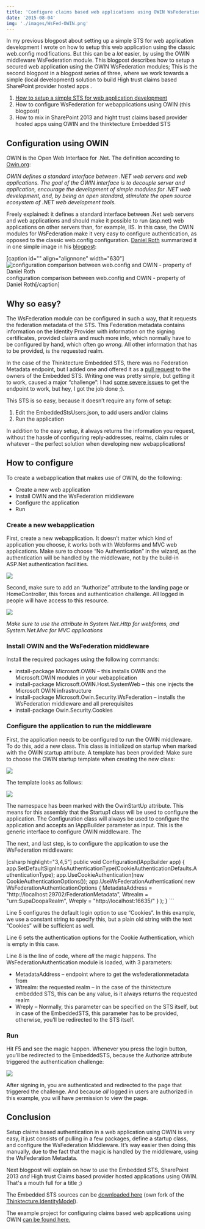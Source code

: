 ```yaml
---
title: 'Configure claims based web applications using OWIN WsFederation middleware'
date: '2015-08-04'
img: './images/WsFed-OWIN.png'
---
```


In my previous blogpost about setting up a simple STS for web application development I wrote on how to setup this web application using the classic web.config modifications. But this can be a _lot_ easier, by using the OWIN middleware WsFederation module. This blogpost describes how to setup a secured web application using the OWIN WsFederation modules; This is the second blogpost in a blogpost series of three, where we work towards a simple (local development) solution to build High trust claims based SharePoint provider hosted apps .

1. [How to setup a simple STS for web application development](http://blog.baslijten.com/how-to-setup-a-simple-sts-for-web-application-development)
2. How to configure WsFederation for webapplications using OWIN (this blogpost)
3. How to mix in SharePoint 2013 and hight trust claims based provider hosted apps using OWIN and the thinktecture Embedded STS

## Configuration using OWIN

OWIN is the Open Web Interface for .Net. The definition according to [Owin.org](http://owin.org/):

_OWIN defines a standard interface between .NET web servers and web applications. The goal of the OWIN interface is to decouple server and application, encourage the development of simple modules for .NET web development, and, by being an open standard, stimulate the open source ecosystem of .NET web development tools._

Freely explained: it defines a standard interface between .Net web servers and web applications and should make it possible to run (asp.net) web applications on other servers than, for example, IIS. In this case, the OWIN modules for WsFederation make it very easy to configure authentication, as opposed to the classic web.config configuration. [Daniel Roth](https://social.msdn.microsoft.com/profile/daniel%20roth/) summarized it in one simple image in his [blogpost](http://blogs.msdn.com/b/webdev/archive/2014/02/21/using-claims-in-your-web-app-is-easier-with-the-new-owin-security-components.aspx):

\[caption id="" align="alignnone" width="630"\]![configuration comparison between web.config and OWIN - property of Daniel Roth](https://blogs.msdn.com/cfs-file.ashx/__key/communityserver-blogs-components-weblogfiles/00-00-00-63-56-metablogapi/7002.image_5F00_thumb_5F00_7D44EED8.png) configuration comparison between web.config and OWIN - property of Daniel Roth\[/caption\]

## Why so easy?

The WsFederation module can be configured in such a way, that it requests the federation metadata of the STS. This Federation metadata contains information on the Identity Provider with information on the signing certificates, provided claims and much more info, which normally have to be configured by hand, which often go _wrong._ All other information that has to be provided, is the requested realm.

In the case of the Thinktecture Embedded STS, there was no Federation Metadata endpoint, but I added one and offered it as a [pull request](https://github.com/IdentityModel/Thinktecture.IdentityModel/pull/134) to the owners of the Embedded STS. Writing one was pretty simple, but getting it to work, caused a major “challenge”: I had [some severe issues](http://blog.baslijten.com/claims-based-authentication-the-signature-verification-failed/) to get the endpoint to work, but hey, I got the job done ;).

This STS is so easy, because it doesn’t require any form of setup:

1. Edit the EmbeddedStsUsers.json, to add users and/or claims
2. Run the application

In addition to the easy setup, it always returns the information you request, without the hassle of configuring reply-addresses, realms, claim rules or whatever – the perfect solution when developing new webapplications!

## How to configure

To create a webapplication that makes use of OWIN, do the following:

- Create a new web application
- Install OWIN and the WsFederation middleware
- Configure the application
- Run

### Create a new webapplication

First, create a new webapplication. It doesn’t matter which kind of application you choose, it works both with Webforms and MVC web applications. Make sure to choose “No Authentication” in the wizard, as the authentication will be handled by the middleware, not by the build-in ASP.Net authentication facilities.

![](images/img_55c10f0913cc8.png)

Second, make sure to add an “Authorize” attribute to the landing page or HomeController, this forces and authentication challenge. All logged in people will have access to this resource.

![](images/img_55c10f1ab8ae7.png)

_Make sure to use the attribute in System.Net.Http for webforms, and System.Net.Mvc for MVC applications_

### Install OWIN and the WsFederation middleware

Install the required packages using the following commands:

- install-package Microsoft.OWIN – this installs OWIN and the Microsoft.OWIN modules in your webapplication
- install-package Microsoft.OWIN.Host.SystemWeb – this one injects the Microsoft OWIN infrastructure
- install-package Microsoft.Owin.Security.WsFederation – installs the WsFederation middleware and all prerequisites
- install-package Owin.Security.Cookies

### Configure the application to run the middleware

First, the application needs to be configured to run the OWIN middleware. To do this, add a new class. This class is initialized on startup when marked with the OWIN startup attribute. A template has been provided: Make sure to choose the OWIN startup template when creating the new class:

![](images/img_55c10fa692f91.png)

The template looks as follows:

![](images/img_55c10fb50b629.png)

The namespace has been marked with the OwinStartUp attribute. This means for this assembly that the Startup1 class will be used to configure the application. The Configuration class will always be used to configure the application and accepts an IAppBuilder parameter as input. This is the generic interface to configure OWIN middleware. The

The next, and last step, is to configure the application to use the WsFederation middleware:

\[csharp highlight="3,4,5"\] public void Configuration(IAppBuilder app) { app.SetDefaultSignInAsAuthenticationType(CookieAuthenticationDefaults.AuthenticationType); app.UseCookieAuthentication(new CookieAuthenticationOptions()); app.UseWsFederationAuthentication( new WsFederationAuthenticationOptions { MetadataAddress = "http://localhost:29702/FederationMetadata", Wtrealm = "urn:SupaDoopaRealm", Wreply = "http://localhost:16635/" } ); } ```

Line 5 configures the default login option to use “Cookies”. In this example, we use a constant string to specify this, but a plain old string with the text “Cookies” will be sufficient as well.

Line 6 sets the authentication options for the Cookie Authentication, which is empty in this case.

Line 8 is the line of code, where _all_ the magic happens. The WsFederationAuthentication module is loaded, with 3 parameters:

- MetadataAddress – endpoint where to get the wsfederationmetadata from
- Wtrealm: the requested realm – in the case of the thinktecture embedded STS, this can be any value, is it always returns the requested realm
- Wreply – Normally, this parameter can be specified on the STS itself, but in case of the EmbeddedSTS, this parameter has to be provided, otherwise, you’ll be redirected to the STS itself.

### Run

Hit F5 and see the magic happen. Whenever you press the login button, you’ll be redirected to the EmbeddedSTS, because the Authorize attribute triggered the authentication challenge:

![](images/img_55c1112cac9e9.png)

After signing in, you are authenticated and redirected to the page that triggered the challenge. And because _all_ logged in users are authorized in this example, you will have permission to view the page.

## Conclusion

Setup claims based authentication in a web application using OWIN is very easy, it just consists of pulling in a few packages, define a startup class, and configure the WsFederation Middleware. It’s way easier then doing this manually, due to the fact that the magic is handled by the middleware, using the WsFederation Metadata.

Next blogpost will explain on how to use the Embedded STS, SharePoint 2013 *and* High trust Claims based provider hosted applications using OWIN. That's a mouth full for a title ;)

The Embedded STS sources can be [downloaded here](https://github.com/BasLijten/Thinktecture.IdentityModel/tree/FederationMetadata) (own fork of the [Thinktecture.IdentityModel](https://github.com/IdentityModel/Thinktecture.IdentityModel/pull/134)).

The example project for configuring claims based web applications using OWIN [can be found here.](https://github.com/BasLijten/EmbeddedStsSample/blob/master/webapp1/Assets/thinktectureEmbeddedSTSPublic.cer)
